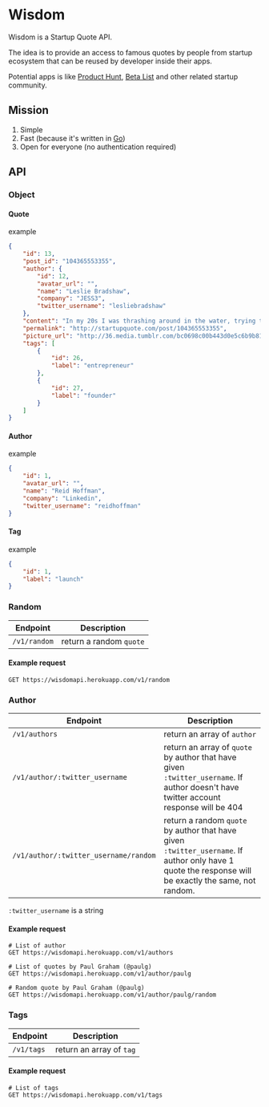 # Wisdom

Wisdom is a Startup Quote API.

The idea is to provide an access to famous quotes by people from startup ecosystem that can be reused by developer inside their apps.

Potential apps is like [Product Hunt](http://producthunt.com), [Beta List](http://betalist.com) and other related startup community.

## Mission

1. Simple
2. Fast (because it's written in [Go](http://golang.org))
3. Open for everyone (no authentication required)

## API

### Object
#### Quote
example

```json
{
    "id": 13,
    "post_id": "104365553355",
    "author": {
        "id": 12,
        "avatar_url": "",
        "name": "Leslie Bradshaw",
        "company": "JESS3",
        "twitter_username": "lesliebradshaw"
    },
    "content": "In my 20s I was thrashing around in the water, trying to keep my head above it. In my 30s, I realized it was only three feet deep and I stood up.",
    "permalink": "http://startupquote.com/post/104365553355",
    "picture_url": "http://36.media.tumblr.com/bc0698c00b443d0e5c6b9b814d74bbd9/tumblr_nfywvtqr2C1qz6pqio1_r1_1280.png",
    "tags": [
        {
            "id": 26,
            "label": "entrepreneur"
        },
        {
            "id": 27,
            "label": "founder"
        }
    ]
}
```

#### Author
example

```json
{
    "id": 1,
    "avatar_url": "",
    "name": "Reid Hoffman",
    "company": "Linkedin",
    "twitter_username": "reidhoffman"
}
```

#### Tag
example

```json
{
    "id": 1,
    "label": "launch"
}
```

### Random

| Endpoint  | Description |
| --------- | ------ |
| `/v1/random` | return a random `quote`|

#### Example request

```
GET https://wisdomapi.herokuapp.com/v1/random
```

### Author

| Endpoint  | Description |
| --------- | ------ |
| `/v1/authors` | return an array of `author`|
| `/v1/author/:twitter_username` | return an array of `quote` by author that have given `:twitter_username`. If author doesn't have twitter account response will be 404|
| `/v1/author/:twitter_username/random` | return a random `quote` by author that have given `:twitter_username`. If author only have 1 quote the response will be exactly the same, not random.|

`:twitter_username` is a string

#### Example request

```
# List of author
GET https://wisdomapi.herokuapp.com/v1/authors

# List of quotes by Paul Graham (@paulg)
GET https://wisdomapi.herokuapp.com/v1/author/paulg

# Random quote by Paul Graham (@paulg)
GET https://wisdomapi.herokuapp.com/v1/author/paulg/random
```


### Tags

| Endpoint  | Description |
| --------- | ------ |
| `/v1/tags` | return an array of `tag`|

#### Example request

```
# List of tags
GET https://wisdomapi.herokuapp.com/v1/tags
```